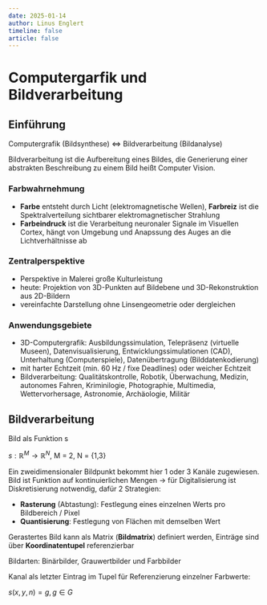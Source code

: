 ```yaml
---
date: 2025-01-14
author: Linus Englert
timeline: false
article: false
---
```


# Computergarfik und Bildverarbeitung

## Einführung

Computergrafik (Bildsynthese) $\iff$ Bildverarbeitung (Bildanalyse)

Bildverarbeitung ist die Aufbereitung eines Bildes, die Generierung einer abstrakten Beschreibung zu einem Bild heißt Computer Vision.

### Farbwahrnehmung

- **Farbe** entsteht durch Licht (elektromagnetische Wellen), **Farbreiz** ist die Spektralverteilung sichtbarer elektromagnetischer Strahlung
- **Farbeindruck** ist die Verarbeitung neuronaler Signale im Visuellen Cortex, hängt von Umgebung und Anapssung des Auges an die Lichtverhältnisse ab

### Zentralperspektive

- Perspektive in Malerei große Kulturleistung
- heute: Projektion von 3D-Punkten auf Bildebene und 3D-Rekonstruktion aus 2D-Bildern
- vereinfachte Darstellung ohne Linsengeometrie oder dergleichen

### Anwendungsgebiete

- 3D-Computergrafik: Ausbildungssimulation, Telepräsenz (virtuelle Museen), Datenvisualisierung, Entwicklungssimulationen (CAD), Unterhaltung (Computerspiele), Datenübertragung (Bilddatenkodierung)
- mit harter Echtzeit (min. 60 Hz / fixe Deadlines) oder weicher Echtzeit
- Bildverarbeitung: Qualitätskontrolle, Robotik, Überwachung, Medizin, autonomes Fahren, Kriminilogie, Photographie, Multimedia, Wettervorhersage, Astronomie, Archäologie, Militär

## Bildverarbeitung

Bild als Funktion s

$s: \mathbb{R}^M \rightarrow \mathbb{R}^N$, M = 2, N = \{1,3\}

Ein zweidimensionaler Bildpunkt bekommt hier 1 oder 3 Kanäle zugewiesen. Bild ist Funktion auf kontinuierlichen Mengen $\rightarrow$ für Digitalisierung ist Diskretisierung notwendig, dafür 2 Strategien:

- **Rasterung** (Abtastung): Festlegung eines einzelnen Werts pro Bildbereich / Pixel
- **Quantisierung**: Festlegung von Flächen mit demselben Wert

Gerastertes Bild kann als Matrix (**Bildmatrix**) definiert werden, Einträge sind über **Koordinatentupel** referenzierbar

Bildarten: Binärbilder, Grauwertbilder und Farbbilder

Kanal als letzter Eintrag im Tupel für Referenzierung einzelner Farbwerte:

$s(x,y,n) = g,g \in G$
